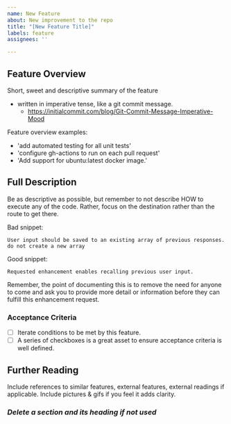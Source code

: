 ```yaml
---
name: New Feature
about: New improvement to the repo
title: "[New Feature Title]"
labels: feature
assignees: ''

---
```


## Feature Overview

Short, sweet and descriptive summary of the feature
 - written in imperative tense, like a git commit message.
   - https://initialcommit.com/blog/Git-Commit-Message-Imperative-Mood

Feature overview examples:
  - 'add automated testing for all unit tests'
  - 'configure gh-actions to run on each pull request'
  - 'Add support for ubuntu:latest docker image.'

## Full Description

Be as descriptive as possible, but remember to not describe HOW to execute any of the code. Rather, focus on the destination rather than the route to get there.  

Bad snippet: 
  ```
  User input should be saved to an existing array of previous responses. do not create a new array
  ```
Good snippet:
  ```
  Requested enhancement enables recalling previous user input.
  ```
Remember, the point of documenting this is to remove the need for anyone to come and ask you to provide more detail or information before they can fulfill this enhancement request. 

### Acceptance Criteria

- [ ] Iterate conditions to be met by this feature. 
- [ ] A series of checkboxes is a great asset to ensure acceptance criteria is well defined. 

## Further Reading

Include references to similar features, external features, external readings if applicable.
Include pictures & gifs if you feel it adds clarity. 

### <i> Delete a section and its heading if not used </i>
